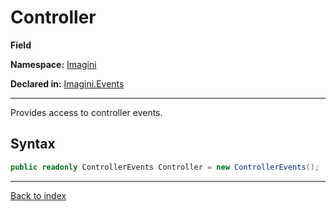 # Controller

**Field**

**Namespace:** [Imagini](Imagini.md)

**Declared in:** [Imagini.Events](Imagini.Events.md)

------



Provides access to controller events.


## Syntax

```csharp
public readonly ControllerEvents Controller = new ControllerEvents();
```

------

[Back to index](index.md)